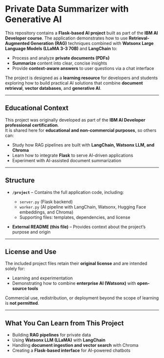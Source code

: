 # Private Data Summarizer with Generative AI  

This repository contains a **Flask-based AI project** built as part of the **IBM AI Developer course**. The application demonstrates how to use **Retrieval-Augmented Generation (RAG)** techniques combined with **Watsonx Large Language Models (LLaMA 3-3 70B)** and **LangChain** to:  

- Process and analyze **private documents (PDFs)**  
- **Summarize** content into clear, concise insights  
- Provide **context-aware answers** to user questions via a chat interface  

The project is designed as a **learning resource** for developers and students exploring how to build practical AI solutions that combine **document retrieval**, **vector databases**, and **generative AI**.  

---

## Educational Context  

This project was originally developed as part of the **IBM AI Developer professional certification**.  
It is shared here for **educational and non-commercial purposes**, so others can:  

- Study how RAG pipelines are built with **LangChain, Watsonx LLM, and Chroma**  
- Learn how to integrate **Flask** to serve AI-driven applications  
- Experiment with AI-assisted document summarization  

---

## Structure  

- **`/project`** – Contains the full application code, including:  
  - `server.py` (Flask backend)  
  - `worker.py` (AI pipeline with LangChain, Watsonx, Hugging Face embeddings, and Chroma)  
  - Supporting files: templates, dependencies, and license  

- **External README (this file)** – Provides context about the project’s purpose and origin  

---

## License and Use  

The included project files retain their **original license** and are intended solely for:  

- Learning and experimentation  
- Demonstrating how to combine **enterprise AI (Watsonx)** with **open-source tools**  

Commercial use, redistribution, or deployment beyond the scope of learning is **not permitted**.  

---

## What You Can Learn from This Project  

- Building **RAG pipelines** for private data  
- Using **Watsonx LLM (LLaMA)** with **LangChain**  
- Handling **document ingestion and vector search** with Chroma  
- Creating a **Flask-based interface** for AI-powered chatbots  
